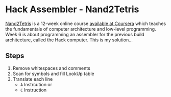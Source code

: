 # Hack Assembler - Nand2Tetris

[Nand2Tetris](https://www.nand2tetris.org/) is a 12-week online course [available at Coursera](https://www.coursera.org/learn/build-a-computer) which teaches the fundamentals of computer architecture and low-level programming.
Week 6 is about programming an assembler for the previous build architecture, called the Hack computer. This is my solution...

## Steps
1. Remove whitespaces and comments
2. Scan for symbols and fill LookUp table
3. Translate each line
   - `A` Instrcution or
   - `C` Instruction